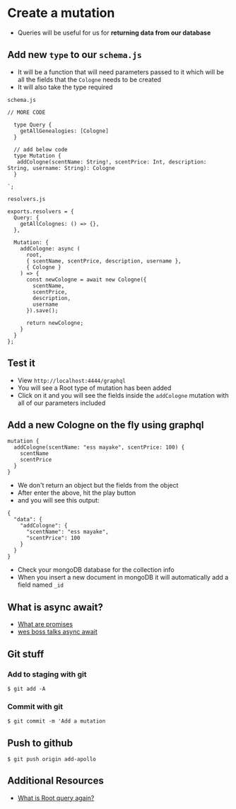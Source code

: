 # Create a mutation
* Queries will be useful for us for **returning data from our database**

## Add new `type` to our `schema.js`
* It will be a function that will need parameters passed to it which will be all the fields that the `Cologne` needs to be created
* It will also take the type required

`schema.js`

```
// MORE CODE

  type Query {
    getAllGenealogies: [Cologne]
  }
  
  // add below code
  type Mutation {
   addCologne(scentName: String!, scentPrice: Int, description: String, username: String): Cologne
  }

`;
```

`resolvers.js`

```
exports.resolvers = {
  Query: {
    getAllColognes: () => {},
  },

  Mutation: {
    addCologne: async (
      root,
      { scentName, scentPrice, description, username },
      { Cologne }
    ) => {
      const newCologne = await new Cologne({
        scentName,
        scentPrice,
        description,
        username
      }).save();

      return newCologne;
    }
  }
};
```

## Test it
* View `http://localhost:4444/graphql`
* You will see a Root type of mutation has been added
* Click on it and you will see the fields inside the `addCologne` mutation with all of our parameters included

## Add a new Cologne on the fly using graphql
```
mutation {
  addCologne(scentName: "ess mayake", scentPrice: 100) {
    scentName
    scentPrice
  }
}
```

* We don't return an object but the fields from the object
* After enter the above, hit the play button
* and you will see this output:

```
{
  "data": {
    "addCologne": {
      "scentName": "ess mayake",
      "scentPrice": 100
    }
  }
}
```

* Check your mongoDB database for the collection info
* When you insert a new document in mongoDB it will automatically add a field named `_id`

## What is async await?
* [What are promises](https://www.youtube.com/watch?v=2d7s3spWAzo)
* [wes boss talks async await](https://www.youtube.com/watch?v=9YkUCxvaLEk)

## Git stuff

### Add to staging with git
`$ git add -A`

### Commit with git
`$ git commit -m 'Add a mutation`

## Push to github
`$ git push origin add-apollo`

## Additional Resources
* [What is Root query again?](https://graphql.org/learn/execution/)

